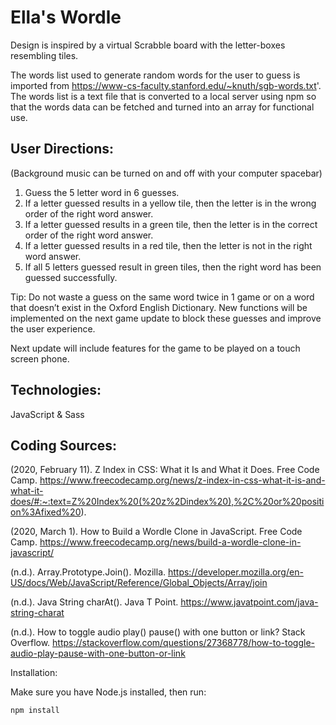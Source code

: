 # Ella's Wordle

Design is inspired by a virtual Scrabble board with the letter-boxes resembling tiles.

The words list used to generate random words for the user to guess is imported from https://www-cs-faculty.stanford.edu/~knuth/sgb-words.txt'. The words list is a text file that is converted to a local server using npm so that the words data can be fetched and turned into an array for functional use. 

## User Directions: 
(Background music can be turned on and off with your computer spacebar) 

1. Guess the 5 letter word in 6 guesses. 
2. If a letter guessed results in a yellow tile, then the letter is in the wrong order of the right word answer. 
3. If a letter guessed results in a green tile, then the letter is in the correct order of the right word answer. 
4. If a letter guessed results in a red tile, then the letter is not in the right word answer. 
5. If all 5 letters guessed result in green tiles, then the right word has been guessed successfully. 

Tip: Do not waste a guess on the same word twice in 1 game or on a word that doesn’t exist in the Oxford English Dictionary. New functions will be implemented on the next game update to block these guesses and improve the user experience. 

Next update will include features for the game to be played on a touch screen phone. 


## Technologies:

JavaScript & Sass


## Coding Sources:

(2020, February 11). Z Index in CSS: What it Is and What it Does. Free Code Camp. https://www.freecodecamp.org/news/z-index-in-css-what-it-is-and-what-it-does/#:~:text=Z%20Index%20(%20z%2Dindex%20),%2C%20or%20position%3Afixed%20).

(2020, March 1). How to Build a Wordle Clone in JavaScript. Free Code Camp. https://www.freecodecamp.org/news/build-a-wordle-clone-in-javascript/

(n.d.). Array.Prototype.Join(). Mozilla. https://developer.mozilla.org/en-US/docs/Web/JavaScript/Reference/Global_Objects/Array/join

(n.d.). Java String charAt(). Java T Point. https://www.javatpoint.com/java-string-charat

(n.d.). How to toggle audio play() pause() with one button or link? Stack Overflow. https://stackoverflow.com/questions/27368778/how-to-toggle-audio-play-pause-with-one-button-or-link

Installation:

Make sure you have Node.js installed, then run:

```bash
npm install
